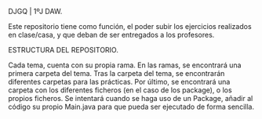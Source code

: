 DJGQ | 1ºJ DAW.

Este repositorio tiene como función, el poder subir los ejercicios realizados en clase/casa, y que deban de ser entregados a los profesores.

ESTRUCTURA DEL REPOSITORIO.

Cada tema, cuenta con su propia rama.
En las ramas, se encontrará una primera carpeta del tema.
Tras la carpeta del tema, se encontrarán diferentes carpetas para las prácticas.
Por último, se encontrará una carpeta con los diferentes ficheros (en el caso de los package), o los propios ficheros.
Se intentará cuando se haga uso de un Package, añadir al código su propio Main.java para que pueda ser ejecutado de forma sencilla.
